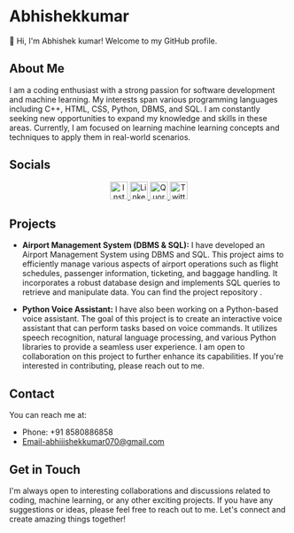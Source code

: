 # Abhishekkumar

👋 Hi, I'm Abhishek kumar! Welcome to my GitHub profile.

## About Me
I am a coding enthusiast with a strong passion for software development and machine learning. My interests span various programming languages including C++, HTML, CSS, Python, DBMS, and SQL. I am constantly seeking new opportunities to expand my knowledge and skills in these areas. Currently, I am focused on learning machine learning concepts and techniques to apply them in real-world scenarios.

## Socials
<p align="center">
  <a href="https://www.instagram.com/abhiiishek_kumar/">
    <img src="instagram-icon.png" alt="Instagram" width="32" height="32">
  </a>
  <a href="https://www.linkedin.com/in/abhishek-kumar-0b9b22211/">
    <img src="linkedin-icon.png" alt="LinkedIn" width="32" height="32">
  </a>
  <a href="https://leetcode.com/abhiiishekkumar070/e">
    <img src="Leetcode-icon.png" alt="Quora" width="32" height="32">
  </a>
  <a href="https://twitter.com/Abhishe98014714">
    <img src="twitter-icon.png" alt="Twitter" width="32" height="32">
  </a>
</p>

## Projects
- **Airport Management System (DBMS & SQL):** I have developed an Airport Management System using DBMS and SQL. This project aims to efficiently manage various aspects of airport operations such as flight schedules, passenger information, ticketing, and baggage handling. It incorporates a robust database design and implements SQL queries to retrieve and manipulate data. You can find the project repository .

- **Python Voice Assistant:** I have also been working on a Python-based voice assistant. The goal of this project is to create an interactive voice assistant that can perform tasks based on voice commands. It utilizes speech recognition, natural language processing, and various Python libraries to provide a seamless user experience. I am open to collaboration on this project to further enhance its capabilities. If you're interested in contributing, please reach out to me.

## Contact
You can reach me at:
- Phone: +91 8580886858
- Email-abhiiishekkumar070@gmail.com

## Get in Touch
I'm always open to interesting collaborations and discussions related to coding, machine learning, or any other exciting projects. If you have any suggestions or ideas, please feel free to reach out to me. Let's connect and create amazing things together!



<!---
Abhishekkumar03012001/Abhishekkumar03012001 is a ✨ special ✨ repository because its `README.md` (this file) appears on your GitHub profile.
You can click the Preview link to take a look at your changes.
--->
